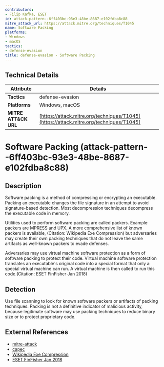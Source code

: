 ```yaml
---
contributors:
- Filip Kafka, ESET
id: attack-pattern--6ff403bc-93e3-48be-8687-e102fdba8c88
mitre_attack_url: https://attack.mitre.org/techniques/T1045
name: Software Packing
platforms:
- Windows
- macOS
tactics:
- defense-evasion
title: defense-evasion - Software Packing
---
```


## Technical Details

| Attribute | Details |
|-----------|----------|
| **Tactics** | defense-evasion |
| **Platforms** | Windows, macOS |
| **MITRE ATT&CK URL** | [https://attack.mitre.org/techniques/T1045](https://attack.mitre.org/techniques/T1045) |

# Software Packing (attack-pattern--6ff403bc-93e3-48be-8687-e102fdba8c88)

## Description
Software packing is a method of compressing or encrypting an executable. Packing an executable changes the file signature in an attempt to avoid signature-based detection. Most decompression techniques decompress the executable code in memory.

Utilities used to perform software packing are called packers. Example packers are MPRESS and UPX. A more comprehensive list of known packers is available, (Citation: Wikipedia Exe Compression) but adversaries may create their own packing techniques that do not leave the same artifacts as well-known packers to evade defenses.

Adversaries may use virtual machine software protection as a form of software packing to protect their code. Virtual machine software protection translates an executable's original code into a special format that only a special virtual machine can run. A virtual machine is then called to run this code.(Citation: ESET FinFisher Jan 2018)

## Detection
Use file scanning to look for known software packers or artifacts of packing techniques. Packing is not a definitive indicator of malicious activity, because legitimate software may use packing techniques to reduce binary size or to protect proprietary code.

## External References
- [mitre-attack](https://attack.mitre.org/techniques/T1045)
- [capec](https://capec.mitre.org/data/definitions/570.html)
- [Wikipedia Exe Compression](http://en.wikipedia.org/wiki/Executable_compression)
- [ESET FinFisher Jan 2018](https://www.welivesecurity.com/wp-content/uploads/2018/01/WP-FinFisher.pdf)
